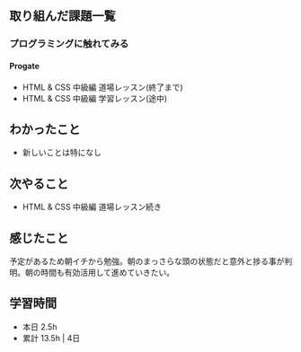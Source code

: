 ## 取り組んだ課題一覧
### プログラミングに触れてみる
#### Progate
- HTML & CSS 中級編 道場レッスン(終了まで)
- HTML & CSS 中級編 学習レッスン(途中)

## わかったこと
- 新しいことは特になし

## 次やること
- HTML & CSS 中級編 道場レッスン続き

## 感じたこと
予定があるため朝イチから勉強。朝のまっさらな頭の状態だと意外と捗る事が判明。朝の時間も有効活用して進めていきたい。

## 学習時間
- 本日 2.5h
- 累計 13.5h | 4日
